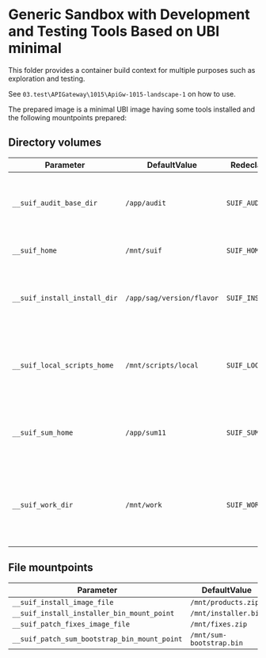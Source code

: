 # Generic Sandbox with Development and Testing Tools Based on UBI minimal 

This folder provides a container build context for multiple purposes such as exploration and testing.

See `03.test\APIGateway\1015\ApiGw-1015-landscape-1` on how to use.

The prepared image is a minimal UBI image having some tools installed and the following mountpoints prepared:

## Directory volumes

|Parameter|DefaultValue|Redeclared as ENV Var|Notes
|-|-|-|-
|`__suif_audit_base_dir`|`/app/audit`|`SUIF_AUDIT_BASE_DIR`|Audit folder receiving the SUIF logs and traces
|`__suif_home`|`/mnt/suif`|`SUIF_HOME`|SUIF library home
|`__suif_install_install_dir`|`/app/sag/version/flavor`|`SUIF_INSTALL_INSTALL_DIR`|Software AG product installation home folder
|`__suif_local_scripts_home`|`/mnt/scripts/local`|`SUIF_LOCAL_SCRIPTS_HOME`|Local scripts usually mounted from the test harness
|`__suif_sum_home`|`/app/sum11`|`SUIF_SUM_HOME`|Software AG Update Manager installation home
|`__suif_work_dir`|`/mnt/work`|`SUIF_WORK_DIR`|Work directory for the test harnesses to use at their discretion


## File mountpoints

|Parameter|DefaultValue|Redeclared as ENV Var|Notes
|-|-|-|-
|`__suif_install_image_file`|`/mnt/products.zip`|`SUIF_INSTALL_IMAGE_FILE`|
|`__suif_install_installer_bin_mount_point`|`/mnt/installer.bin`|`SUIF_INSTALL_INSTALLER_BIN_MOUNT_POINT`
|`__suif_patch_fixes_image_file`|`/mnt/fixes.zip`|`SUIF_PATCH_FIXES_IMAGE_FILE`
|`__suif_patch_sum_bootstrap_bin_mount_point`|`/mnt/sum-bootstrap.bin`|`SUIF_PATCH_SUM_BOOTSTRAP_BIN_MOUNT_POINT`